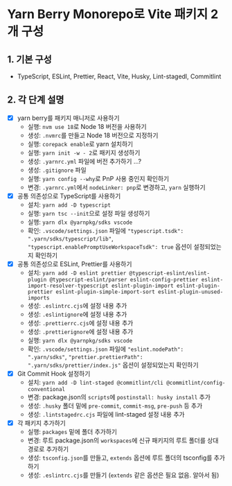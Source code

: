 # Yarn Berry Monorepo로 Vite 패키지 2개 구성

## 1. 기본 구성

- TypeScript, ESLint, Prettier, React, Vite, Husky, Lint-stagedl, Commitlint

## 2. 각 단계 설명

- [x] yarn berry를 패키지 매니저로 사용하기
  - 실행: `nvm use 18`로 Node 18 버전을 사용하기
  - 생성: `.nvmrc`를 만들고 Node 18 버전으로 지정하기
  - 실행: `corepack enable`로 yarn 설치하기
  - 실행: `yarn init -w - 2`로 패키지 생성하기
  - 생성: `.yarnrc.yml` 파일에 버전 추가하기 ...?
  - 생성: `.gitignore` 파일
  - 실행: `yarn config --why`로 PnP 사용 중인지 확인하기
  - 변경: `.yarnrc.yml`에서 `nodeLinker: pnp`로 변경하고, `yarn` 실행하기
- [x] 공통 의존성으로 TypeScript를 사용하기
  - 설치: `yarn add -D typescript`
  - 실행: `yarn tsc --init`으로 설정 파일 생성하기
  - 실행: `yarn dlx @yarnpkg/sdks vscode`
  - 확인: `.vscode/settings.json` 파일에 `"typescript.tsdk": ".yarn/sdks/typescript/lib"`, `"typescript.enablePromptUseWorkspaceTsdk": true` 옵션이 설정되었는지 확인하기
- [x] 공통 의존성으로 ESLint, Prettier를 사용하기
  - 설치: `yarn add -D eslint prettier @typescript-eslint/eslint-plugin @typescript-eslint/parser eslint-config-prettier eslint-import-resolver-typescript eslint-plugin-import eslint-plugin-prettier eslint-plugin-simple-import-sort eslint-plugin-unused-imports`
  - 생성: `.eslintrc.cjs`에 설정 내용 추가
  - 생성: `.eslintignore`에 설정 내용 추가
  - 생성: `.prettierrc.cjs`에 설정 내용 추가
  - 생성: `.prettierignore`에 설정 내용 추가
  - 실행: `yarn dlx @yarnpkg/sdks vscode`
  - 확인: `.vscode/settings.json` 파일에 `"eslint.nodePath": ".yarn/sdks"`, `"prettier.prettierPath": ".yarn/sdks/prettier/index.js"` 옵션이 설정되었는지 확인하기
- [x] Git Commit Hook 설정하기
  - 설치: `yarn add -D lint-staged @commitlint/cli @commitlint/config-conventional`
  - 변경: package.json의 `scripts`에 `postinstall: husky install` 추가
  - 생성: `.husky` 폴더 밑에 `pre-commit`, `commit-msg`, `pre-push` 등 추가
  - 생성: `.lintstagedrc.cjs` 파일에 lint-staged 설정 내용 추가
- [x] 각 패키지 추가하기
  - 실행: `packages` 밑에 폴더 추가하기
  - 변경: 루트 package.json의 `workspaces`에 신규 패키지의 루트 폴더를 상대 경로로 추가하기
  - 생성: `tsconfig.json`를 만들고, `extends` 옵션에 루트 폴더의 tsconfig를 추가하기
  - 생성: `.eslintrc.cjs`를 만들기 (`extends` 같은 옵션은 필요 없음. 알아서 됨)
